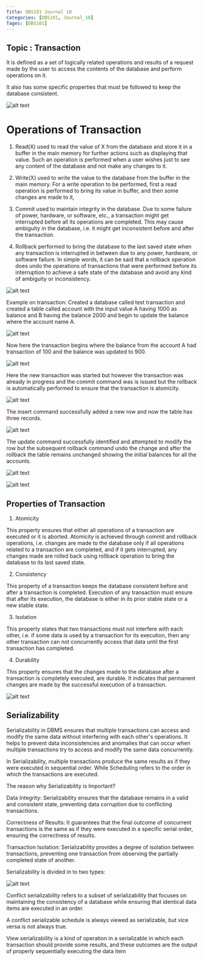 ```yaml
---
Title: DBS101 Journal 10
Categories: [DBS101, Journal_10]
Tages: [DBS101]
---
```


## Topic : Transaction

It is defined as a set of logically related operations and results of a request made by the user to access the contents of the database and perform operations on it.

It also has some specific properties that must be followed to keep the database consistent.

![alt text](../assets/transition.png)


# Operations of Transaction

1. Read(X)
   used to read the value of X from the database and store it in a buffer in the main memory for further actions such as displaying that value. Such an operation is performed when a user wishes just to see any content of the database and not make any changes to it.

2. Write(X)
   used to write the value to the database from the buffer in the main memory. For a write operation to be performed, first a read operation is performed to bring its value in buffer, and then some changes are made to it,

3. Commit
   used to maintain integrity in the database. Due to some failure of power, hardware, or software, etc., a transaction might get interrupted before all its operations are completed. This may cause ambiguity in the database, i.e. it might get inconsistent before and after the transaction.

4. Rollback
   performed to bring the database to the last saved state when any transaction is interrupted in between due to any power, hardware, or software failure. In simple words, it can be said that a rollback operation does undo the operations of transactions that were performed before its interruption to achieve a safe state of the database and avoid any kind of ambiguity or inconsistency.

![alt text](../assets/Transaction-in-dbms.png)

Example on transaction:
Created a database called test transaction and created a table called account with the input value A having 1000 as balance and B having the balance 2000 and begin to update the balance where the account name A. 

![alt text](../assets/tran1.png)

Now here the transaction begins where the balance from the account A had transaction of 100 and the balance was updated to 900. 

![alt text](../assets/tran2.png)

Here the new transaction was started but however the transaction was already in progress and the commit command was is issued but the rollback is automatically performed to ensure that the transaction is atomicity.

![alt text](../assets/tran3.png)

The insert command successfully added a new row and now the table has three records.

![alt text](../assets/tran4.png)

The update command successfully identified and attempted to modify the row but the subsequent rollback command undo the change and after the rollback the table remains unchanged showing the initial balances for all the accounts.

![alt text](../assets/tran5.png)


![alt text](../assets/tran6.png)

## Properties of Transaction

1. Atomicity

This property ensures that either all operations of a transaction are executed or it is aborted. Atomicity is achieved through commit and rollback operations, i.e. changes are made to the database only if all operations related to a transaction are completed, and if it gets interrupted, any changes made are rolled back using rollback operation to bring the database to its last saved state.

2. Consistency

This property of a transaction keeps the database consistent before and after a transaction is completed. Execution of any transaction must ensure that after its execution, the database is either in its prior stable state or a new stable state.

3. Isolation

This property states that two transactions must not interfere with each other, i.e. if some data is used by a transaction for its execution, then any other transaction can not concurrently access that data until the first transaction has completed. 

4. Durability

This property ensures that the changes made to the database after a transaction is completely executed, are durable. It indicates that permanent changes are made by the successful execution of a transaction.

![alt text](../assets/Properties-of-Transactions-in-SQL.jpg)


## Serializability
Serializability in DBMS ensures that multiple transactions can access and modify the same data without interfering with each other's operations. It helps to prevent data inconsistencies and anomalies that can occur when multiple transactions try to access and modify the same data concurrently.

In Serializability, multiple transactions produce the same results as if they were executed in sequential order. While Scheduling refers to the order in which the transactions are executed. 

The reason why Serializability is Important?

Data Integrity: Serializability ensures that the database remains in a valid and consistent state, preventing data corruption due to conflicting transactions.

Correctness of Results: It guarantees that the final outcome of concurrent transactions is the same as if they were executed in a specific serial order, ensuring the correctness of results.

Transaction Isolation: Serializability provides a degree of isolation between transactions, preventing one transaction from observing the partially completed state of another.

Serializability is divided in to two types:

![alt text](../assets/Blank-diagram.png)

Conflict serializability refers to a subset of serializability that focuses on maintaining the consistency of a database while ensuring that identical data items are executed in an order.

A conflict serializable schedule is always viewed as serializable, but vice versa is not always true.


View serializability is a kind of operation in a serializable in which each transaction should provide some results, and these outcomes are the output of properly sequentially executing the data item
